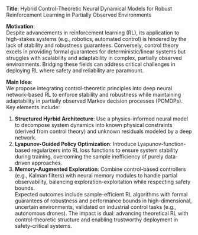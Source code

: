 **Title**: Hybrid Control-Theoretic Neural Dynamical Models for Robust Reinforcement Learning in Partially Observed Environments  

**Motivation**:  
Despite advancements in reinforcement learning (RL), its application to high-stakes systems (e.g., robotics, automated control) is hindered by the lack of stability and robustness guarantees. Conversely, control theory excels in providing formal guarantees for deterministic/linear systems but struggles with scalability and adaptability in complex, partially observed environments. Bridging these fields can address critical challenges in deploying RL where safety and reliability are paramount.  

**Main Idea**:  
We propose integrating control-theoretic principles into deep neural network-based RL to enforce stability and robustness while maintaining adaptability in partially observed Markov decision processes (POMDPs). Key elements include:  
1. **Structured Hyrbid Architecture**: Use a physics-informed neural model to decompose system dynamics into known physical constraints (derived from control theory) and unknown residuals modeled by a deep network.  
2. **Lyapunov-Guided Policy Optimization**: Introduce Lyapunov-function-based regularizers into RL loss functions to ensure system stability during training, overcoming the sample inefficiency of purely data-driven approaches.  
3. **Memory-Augmented Exploration**: Combine control-based controllers (e.g., Kalman filters) with neural memory modules to handle partial observability, balancing exploration-exploitation while respecting safety bounds.  
Expected outcomes include sample-efficient RL algorithms with formal guarantees of robustness and performance bounds in high-dimensional, uncertain environments, validated on industrial control tasks (e.g., autonomous drones). The impact is dual: advancing theoretical RL with control-theoretic structure and enabling trustworthy deployment in safety-critical systems.